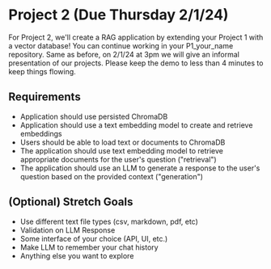 # Project 2 (Due Thursday 2/1/24)

For Project 2, we'll create a RAG application by extending your Project 1 with a vector database! You can continue working in your P1_your_name repository.
Same as before, on 2/1/24 at 3pm we will give an informal presentation of our projects. Please keep the demo to less than 4 minutes to keep things flowing. 

## Requirements
- Application should use persisted ChromaDB
- Application should use a text embedding model to create and retrieve embeddings
- Users should be able to load text or documents to ChromaDB
- The application should use text embedding model to retrieve appropriate documents for the user's question ("retrieval")
- The application should use an LLM to generate a response to the user's question based on the provided context ("generation")

## (Optional) Stretch Goals
- Use different text file types (csv, markdown, pdf, etc)
- Validation on LLM Response
- Some interface of your choice (API, UI, etc.)
- Make LLM to remember your chat history
- Anything else you want to explore